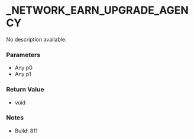 # _NETWORK_EARN_UPGRADE_AGENCY

No description available.

### Parameters
* Any p0
* Any p1

### Return Value
* void

### Notes
* Build: 811

